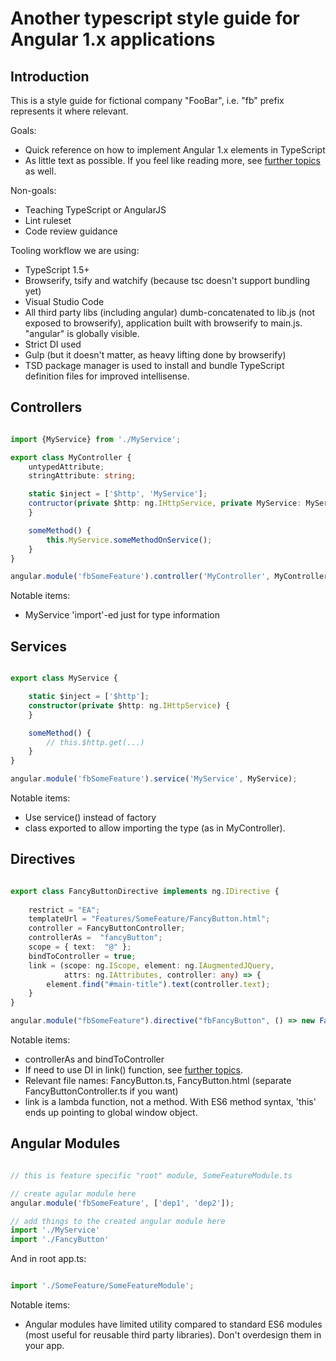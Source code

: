 # Another typescript style guide for Angular 1.x applications

## Introduction

This is a style guide for fictional company "FooBar", i.e. "fb" prefix represents
it where relevant.

Goals:
 - Quick reference on how to implement Angular 1.x elements in TypeScript
 - As little text as possible. If you feel like reading more, see [further topics](https://github.com/vivainio/typescript-ng1-style/blob/master/further_topics.md) as well.

Non-goals:
 - Teaching TypeScript or AngularJS
 - Lint ruleset
 - Code review guidance

Tooling workflow we are using:
 - TypeScript 1.5+
 - Browserify, tsify and watchify (because tsc doesn't support bundling yet)
 - Visual Studio Code
 - All third party libs (including angular) dumb-concatenated to lib.js (not exposed to browserify),
   application built with browserify to main.js. "angular" is globally visible.
 - Strict DI used
 - Gulp (but it doesn't matter, as heavy lifting done by browserify)
 - TSD package manager is used to install and bundle TypeScript definition files for improved intellisense.

## Controllers

```typescript

import {MyService} from './MyService';

export class MyController {
	untypedAttribute;
	stringAttribute: string;

	static $inject = ['$http', 'MyService'];
	contructor(private $http: ng.IHttpService, private MyService: MyService) {
	}

	someMethod() {
		this.MyService.someMethodOnService();
	}
}

angular.module('fbSomeFeature').controller('MyController', MyController);

```	

Notable items:
 - MyService 'import'-ed just for type information
 
## Services

```typescript

export class MyService {

	static $inject = ['$http'];
	constructor(private $http: ng.IHttpService) {
	}

	someMethod() {
		// this.$http.get(...)
	}
}

angular.module('fbSomeFeature').service('MyService', MyService);
```

Notable items:
 - Use service() instead of factory
 - class exported to allow importing the type (as in MyController). 

## Directives

```typescript

export class FancyButtonDirective implements ng.IDirective {
    
    restrict = "EA";
    templateUrl = "Features/SomeFeature/FancyButton.html";
    controller = FancyButtonController;
    controllerAs =  "fancyButton";
    scope = { text:  "@" };
    bindToController = true;   
    link = (scope: ng.IScope, element: ng.IAugmentedJQuery, 
            attrs: ng.IAttributes, controller: any) => {
        element.find("#main-title").text(controller.text);
    }
}

angular.module("fbSomeFeature").directive("fbFancyButton", () => new FancyButtonDirective());

```

Notable items:

 - controllerAs and bindToController
 - If need to use DI in link() function, see [further topics](https://github.com/vivainio/typescript-ng1-style/blob/master/further_topics.md). 
 - Relevant file names: FancyButton.ts, FancyButton.html (separate FancyButtonController.ts if you want)
 - link is a lambda function, not a method. With ES6 method syntax, 'this' ends up pointing to global window object.

## Angular Modules

```typescript

// this is feature specific "root" module, SomeFeatureModule.ts

// create agular module here
angular.module('fbSomeFeature', ['dep1', 'dep2']);

// add things to the created angular module here
import './MyService'
import './FancyButton'

```

And in root app.ts:

```typescript

import './SomeFeature/SomeFeatureModule';

```

Notable items:

- Angular modules have limited utility compared to standard ES6 
  modules (most useful for reusable third party libraries).
  Don't overdesign them in your app.
